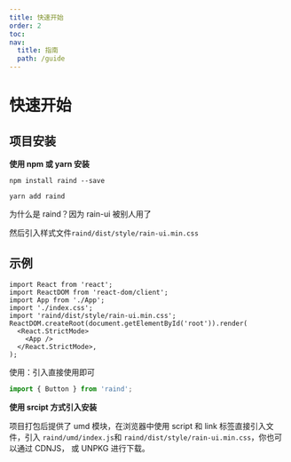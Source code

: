 ```yaml
---
title: 快速开始
order: 2
toc:
nav:
  title: 指南
  path: /guide
---
```


# 快速开始

## 项目安装

**使用 npm 或 yarn 安装**

```shell
npm install raind --save
```

```shell
yarn add raind
```

为什么是 raind？因为 rain-ui 被别人用了

然后引入样式文件`raind/dist/style/rain-ui.min.css`

## 示例

```tsx
import React from 'react';
import ReactDOM from 'react-dom/client';
import App from './App';
import './index.css';
import 'raind/dist/style/rain-ui.min.css';
ReactDOM.createRoot(document.getElementById('root')).render(
  <React.StrictMode>
    <App />
  </React.StrictMode>,
);
```

使用：引入直接使用即可

```jsx
import { Button } from 'raind';
```

**使用 srcipt 方式引入安装**

项目打包后提供了 umd 模块，在浏览器中使用 script 和 link 标签直接引入文件，引入 `raind/umd/index.js`和 `raind/dist/style/rain-ui.min.css`，你也可以通过 CDNJS， 或 UNPKG 进行下载。
